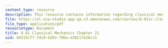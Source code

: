 ```yaml
---
content_type: resource
description: This resource contains information regarding classical mechanics.
file: https://ol-ocw-studio-app-qa.s3.amazonaws.com/courses/8-01sc-classical-mechanics-fall-2016/9d215cf77dc0b26379bae38217e2bc11_MIT8_01F16_chapter21.pdf
file_type: application/pdf
resourcetype: Document
title: 8.01 Classical Mechanics Chapter 21
uid: 9d215cf7-7dc0-b263-79ba-e38217e2bc11
---
```

